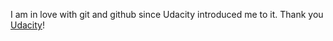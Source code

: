 I am in love with git and github since Udacity introduced me to it.
Thank you [Udacity](https://www.udacity.com/)!

